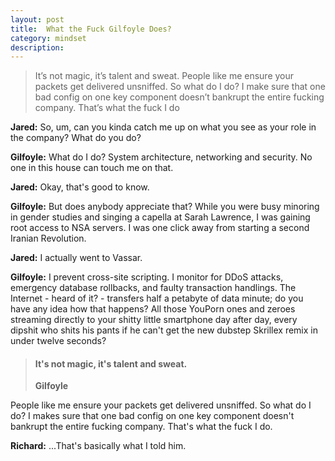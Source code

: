 ```yaml
---
layout: post
title:  What the Fuck Gilfoyle Does?
category: mindset
description: 
---
```


> It’s not magic, it’s talent and sweat. People like me ensure your packets get delivered unsniffed. So what do I do? I make sure that one bad config on one key component doesn’t bankrupt the entire fucking company. That’s what the fuck I do

**Jared:** So, um, can you kinda catch me up on what you see as your role in the company? What do you do? 

**Gilfoyle:** What do I do? System architecture, networking and security. No one in this house can touch me on that. 

<!--description-->

**Jared:** Okay, that's good to know. 

**Gilfoyle:** But does anybody appreciate that? While you were busy minoring in gender studies and singing a capella at Sarah Lawrence, I was gaining root access to NSA servers. I was one click away from starting a second Iranian Revolution. 

**Jared:** I actually went to Vassar. 

**Gilfoyle:** I prevent cross-site scripting. 
I monitor for DDoS attacks, emergency database rollbacks, and faulty transaction handlings. 
The Internet - heard of it? - transfers half a petabyte of data minute; 
do you have any idea how that happens? 
All those YouPorn ones and zeroes streaming directly to your shitty little smartphone day after day, 
every dipshit who shits his pants if he can't get the new dubstep Skrillex remix in under twelve seconds? 

> #### It's not magic, it's talent and sweat.
> **Gilfoyle** 

People like me ensure your packets get delivered unsniffed. 
So what do I do? 
I makes sure that one bad config on one key component doesn't bankrupt the entire fucking company. 
That's what the fuck I do. 

**Richard:** ...That's basically what I told him.